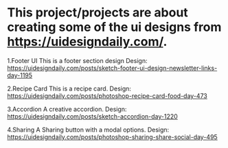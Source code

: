 # This project/projects are about creating some of the ui designs from https://uidesigndaily.com/.

1.Footer UI
This is a footer section design
Design: https://uidesigndaily.com/posts/sketch-footer-ui-design-newsletter-links-day-1195

2.Recipe Card
This is a recipe card.
Design: https://uidesigndaily.com/posts/photoshop-recipe-card-food-day-473

3.Accordion
A creative accordion.
Design: https://uidesigndaily.com/posts/sketch-accordion-day-1220

4.Sharing
A Sharing button with a modal options.
Design: https://uidesigndaily.com/posts/photoshop-sharing-share-social-day-495